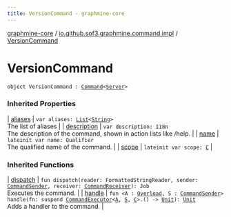 ```yaml
---
title: VersionCommand - graphmine-core
---
```


[graphmine-core](../index.html) / [io.github.sof3.graphmine.command.impl](index.html) / [VersionCommand](./-version-command.html)

# VersionCommand

`object VersionCommand : `[`Command`](../io.github.sof3.graphmine.command/-command/index.html)`<`[`Server`](../io.github.sof3.graphmine/-server/index.html)`>`

### Inherited Properties

| [aliases](../io.github.sof3.graphmine.command/-command/aliases.html) | `var aliases: `[`List`](https://kotlinlang.org/api/latest/jvm/stdlib/kotlin.collections/-list/index.html)`<`[`String`](https://kotlinlang.org/api/latest/jvm/stdlib/kotlin/-string/index.html)`>`<br>The list of aliases |
| [description](../io.github.sof3.graphmine.command/-command/description.html) | `var description: I18n`<br>The description of the command, shown in action lists like /help. |
| [name](../io.github.sof3.graphmine.command/-command/name.html) | `lateinit var name: Qualifier`<br>The qualified name of the command. |
| [scope](../io.github.sof3.graphmine.command/-command/scope.html) | `lateinit var scope: `[`C`](../io.github.sof3.graphmine.command/-command/index.html#C) |

### Inherited Functions

| [dispatch](../io.github.sof3.graphmine.command/-command/dispatch.html) | `fun dispatch(reader: FormattedStringReader, sender: `[`CommandSender`](../io.github.sof3.graphmine.command/-command-sender.html)`, receiver: `[`CommandReceiver`](../io.github.sof3.graphmine.command/-command-receiver/index.html)`): Job`<br>Executes the command. |
| [handle](../io.github.sof3.graphmine.command/-command/handle.html) | `fun <A : `[`Overload`](../io.github.sof3.graphmine.command/-overload/index.html)`, S : `[`CommandSender`](../io.github.sof3.graphmine.command/-command-sender.html)`> handle(fn: suspend `[`CommandExecutor`](../io.github.sof3.graphmine.command/-command-executor/index.html)`<`[`A`](../io.github.sof3.graphmine.command/-command/handle.html#A)`, `[`S`](../io.github.sof3.graphmine.command/-command/handle.html#S)`, `[`C`](../io.github.sof3.graphmine.command/-command/index.html#C)`>.() -> `[`Unit`](https://kotlinlang.org/api/latest/jvm/stdlib/kotlin/-unit/index.html)`): `[`Unit`](https://kotlinlang.org/api/latest/jvm/stdlib/kotlin/-unit/index.html)<br>Adds a handler to the command. |

